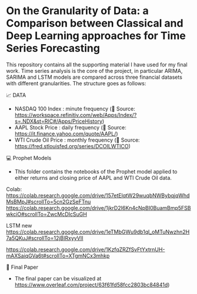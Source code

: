 # On the Granularity of Data: a Comparison between Classical and Deep Learning approaches for Time Series Forecasting
This repository contains all the supporting material I have used for my final work. Time series analysis is the core of the project, in particular ARIMA, SARIMA and LSTM models are compared across three financial datasets with different granularities.
The structure goes as follows:

📈 DATA
  - NASDAQ 100 Index : minute frequency (🔎 Source: https://workspace.refinitiv.com/web/Apps/Index/?s=.NDX&st=RIC#/Apps/PriceHistory)
  - AAPL Stock Price : daily frequency (🔎 Source: https://it.finance.yahoo.com/quote/AAPL/) 
  - WTI Crude Oil Price : monthly frequency (🔎 Source: https://fred.stlouisfed.org/series/DCOILWTICO)
  
💻 Prophet Models 
- This folder contains the notebooks of the Prophet model applied to either returns and closing price of AAPL and WTI Crude Oil data.


Colab: https://colab.research.google.com/drive/157etElqtW29wuqbNWBybqjqWhdMsBMpJ#scrollTo=5cn2GzSeFTnu
https://colab.research.google.com/drive/1jkrD2I6Kn4cNpBI0BuamBmp5FSBwkciO#scrollTo=ZwcMcDIcSuGH 

LSTM new https://colab.research.google.com/drive/1eTMbGWu9db1ql_oMTuNwzhn2H7a5QKuJ#scrollTo=12jBIRxyyVII

https://colab.research.google.com/drive/1KzfqZRZfSvFtYxtrnUH-mAXSaiqGVa6t#scrollTo=XTgmNCx3mhkp

📝 Final Paper 
- The final paper can be visualized at https://www.overleaf.com/project/63f61fd58fcc2803bc84841d)

